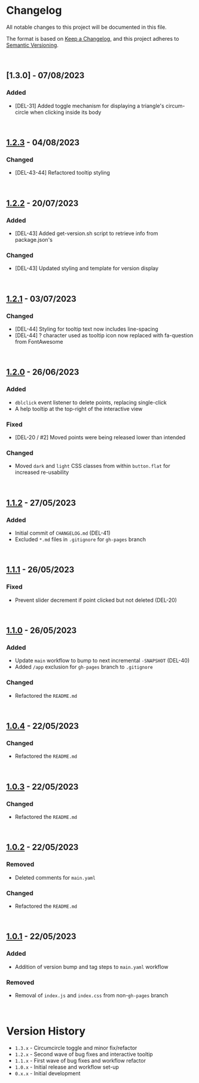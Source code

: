 # Changelog

All notable changes to this project will be documented in this file.

The format is based on [Keep a Changelog](https://keepachangelog.com/en/1.1.0/),
and this project adheres to [Semantic Versioning](https://semver.org/spec/v2.0.0.html).

<br>

## [1.3.0] - 07/08/2023

### Added
- [DEL-31] Added toggle mechanism for displaying a triangle's circum-circle when clicking inside its body

<br>

## [1.2.3] - 04/08/2023

### Changed
- [DEL-43-44] Refactored tooltip styling

<br>

## [1.2.2] - 20/07/2023

### Added
- [DEL-43] Added get-version.sh script to retrieve info from package.json's

### Changed
- [DEL-43] Updated styling and template for version display

<br>

## [1.2.1] - 03/07/2023

### Changed
- [DEL-44] Styling for tooltip text now includes line-spacing 
- [DEL-44] ? character used as tooltip icon now replaced with fa-question from FontAwesome

<br>

## [1.2.0] - 26/06/2023

### Added 
- `dblclick` event listener to delete points, replacing single-click
- A help tooltip at the top-right of the interactive view

### Fixed
- [DEL-20 / #2] Moved points were being released lower than intended

### Changed
- Moved `dark` and `light` CSS classes from within `button.flat` for increased re-usability

<br>

## [1.1.2] - 27/05/2023

### Added
- Initial commit of `CHANGELOG.md` (DEL-41)
- Excluded `*.md` files in `.gitignore` for `gh-pages` branch

<br>

## [1.1.1] - 26/05/2023

### Fixed
- Prevent slider decrement if point clicked but not deleted (DEL-20)

<br>

## [1.1.0] - 26/05/2023

### Added
- Update `main` workflow to bump to next incremental `-SNAPSHOT` (DEL-40)
- Added `/app` exclusion for `gh-pages` branch to `.gitignore`

### Changed
- Refactored the `README.md`

<br>

## [1.0.4] - 22/05/2023

### Changed
- Refactored the `README.md`

<br>

## [1.0.3] - 22/05/2023

### Changed
- Refactored the `README.md`

<br>

## [1.0.2] - 22/05/2023

### Removed
- Deleted comments for `main.yaml`

### Changed
- Refactored the `README.md`

<br>

## [1.0.1] - 22/05/2023

### Added
- Addition of version bump and tag steps to `main.yaml` workflow

### Removed
- Removal of `index.js` and `index.css` from non-`gh-pages` branch

<br>

[1.2.3]: https://github.com/JRSmiffy/delaunay/compare/1.2.2...1.2.3
[1.2.2]: https://github.com/JRSmiffy/delaunay/compare/1.2.1...1.2.2
[1.2.1]: https://github.com/JRSmiffy/delaunay/compare/1.2.0...1.2.1
[1.2.0]: https://github.com/JRSmiffy/delaunay/compare/1.1.2...1.2.0
[1.1.2]: https://github.com/JRSmiffy/delaunay/compare/1.1.1...1.1.2
[1.1.1]: https://github.com/JRSmiffy/delaunay/compare/1.1.0...1.1.1
[1.1.0]: https://github.com/JRSmiffy/delaunay/compare/1.0.4...1.1.0
[1.0.4]: https://github.com/JRSmiffy/delaunay/compare/1.0.3...1.0.4
[1.0.3]: https://github.com/JRSmiffy/delaunay/compare/1.0.2...1.0.3
[1.0.2]: https://github.com/JRSmiffy/delaunay/compare/1.0.1...1.0.2
[1.0.1]: https://github.com/JRSmiffy/delaunay/releases/tag/1.0.1

# Version History
- `1.3.x` - Circumcircle toggle and minor fix/refactor
- `1.2.x` - Second wave of bug fixes and interactive tooltip
- `1.1.x` - First wave of bug fixes and workflow refactor
- `1.0.x` - Initial release and workflow set-up
- `0.x.x` - Initial development